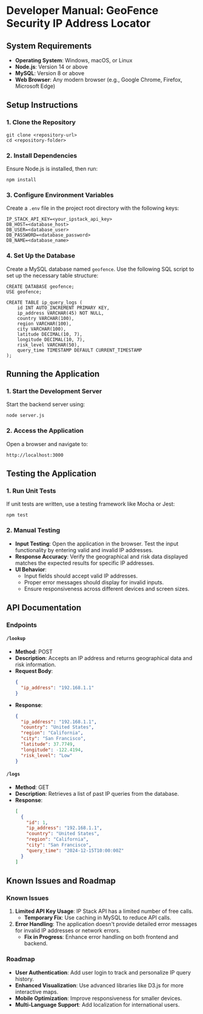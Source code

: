# Developer Manual: GeoFence Security IP Address Locator

## System Requirements
- **Operating System**: Windows, macOS, or Linux
- **Node.js**: Version 14 or above
- **MySQL**: Version 8 or above
- **Web Browser**: Any modern browser (e.g., Google Chrome, Firefox, Microsoft Edge)

## Setup Instructions

### 1. Clone the Repository
```
git clone <repository-url>
cd <repository-folder>
```

### 2. Install Dependencies
Ensure Node.js is installed, then run:
```
npm install
```

### 3. Configure Environment Variables
Create a `.env` file in the project root directory with the following keys:
```
IP_STACK_API_KEY=<your_ipstack_api_key>
DB_HOST=<database_host>
DB_USER=<database_user>
DB_PASSWORD=<database_password>
DB_NAME=<database_name>
```

### 4. Set Up the Database
Create a MySQL database named `geofence`. Use the following SQL script to set up the necessary table structure:
```
CREATE DATABASE geofence;
USE geofence;

CREATE TABLE ip_query_logs (
    id INT AUTO_INCREMENT PRIMARY KEY,
    ip_address VARCHAR(45) NOT NULL,
    country VARCHAR(100),
    region VARCHAR(100),
    city VARCHAR(100),
    latitude DECIMAL(10, 7),
    longitude DECIMAL(10, 7),
    risk_level VARCHAR(50),
    query_time TIMESTAMP DEFAULT CURRENT_TIMESTAMP
);
```

## Running the Application

### 1. Start the Development Server
Start the backend server using:
```
node server.js
```

### 2. Access the Application
Open a browser and navigate to:
```
http://localhost:3000
```

## Testing the Application

### 1. Run Unit Tests
If unit tests are written, use a testing framework like Mocha or Jest:
```
npm test
```

### 2. Manual Testing
- **Input Testing**: Open the application in the browser. Test the input functionality by entering valid and invalid IP addresses.
- **Response Accuracy**: Verify the geographical and risk data displayed matches the expected results for specific IP addresses.
- **UI Behavior**:
  - Input fields should accept valid IP addresses.
  - Proper error messages should display for invalid inputs.
  - Ensure responsiveness across different devices and screen sizes.

## API Documentation

### Endpoints

#### `/lookup`
- **Method**: POST
- **Description**: Accepts an IP address and returns geographical data and risk information.
- **Request Body**:
  ```json
  {
    "ip_address": "192.168.1.1"
  }
  ```
- **Response**:
  ```json
  {
    "ip_address": "192.168.1.1",
    "country": "United States",
    "region": "California",
    "city": "San Francisco",
    "latitude": 37.7749,
    "longitude": -122.4194,
    "risk_level": "Low"
  }
  ```

#### `/logs`
- **Method**: GET
- **Description**: Retrieves a list of past IP queries from the database.
- **Response**:
  ```json
  [
    {
      "id": 1,
      "ip_address": "192.168.1.1",
      "country": "United States",
      "region": "California",
      "city": "San Francisco",
      "query_time": "2024-12-15T10:00:00Z"
    }
  ]
  ```

## Known Issues and Roadmap

### Known Issues
1. **Limited API Key Usage**: IP Stack API has a limited number of free calls.
   - **Temporary Fix**: Use caching in MySQL to reduce API calls.
2. **Error Handling**: The application doesn't provide detailed error messages for invalid IP addresses or network errors.
   - **Fix in Progress**: Enhance error handling on both frontend and backend.

### Roadmap
- **User Authentication**: Add user login to track and personalize IP query history.
- **Enhanced Visualization**: Use advanced libraries like D3.js for more interactive maps.
- **Mobile Optimization**: Improve responsiveness for smaller devices.
- **Multi-Language Support**: Add localization for international users.

